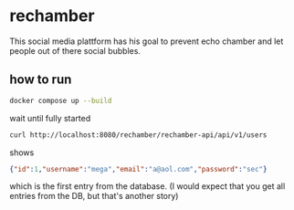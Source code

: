 # rechamber
This social media plattform has his goal to prevent echo chamber and let people out of there social bubbles.

## how to run

```bash
docker compose up --build
```

wait until fully started

```bash
curl http://localhost:8080/rechamber/rechamber-api/api/v1/users
```

shows

```json
{"id":1,"username":"mega","email":"a@aol.com","password":"sec"}
```

which is the first entry from the database. (I would expect that you get all entries from the DB, but that's another story)